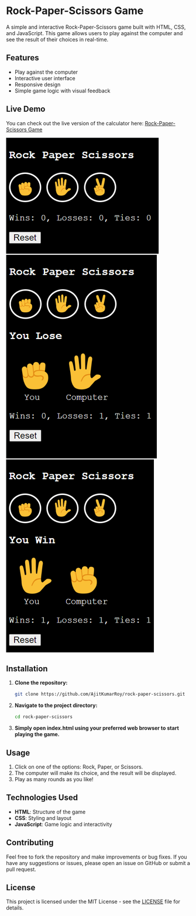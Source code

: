# Rock-Paper-Scissors Game

A simple and interactive Rock-Paper-Scissors game built with HTML, CSS, and JavaScript. This game allows users to play against the computer and see the result of their choices in real-time.

## Features
- Play against the computer
- Interactive user interface
- Responsive design
- Simple game logic with visual feedback

## Live Demo
You can check out the live version of the calculator here: [Rock-Paper-Scissors Game](https://ajitkumarroy.github.io/rock-paper-scissors/)

![Screenshot of Rock-Paper-Scissors Game](./images/screenshot1.png)
![Screenshot of Rock-Paper-Scissors Game](./images/screenshot2.png)
![Screenshot of Rock-Paper-Scissors Game](./images/screenshot3.png)


## Installation
1. **Clone the repository:**
   ````bash
   git clone https://github.com/AjitKumarRoy/rock-paper-scissors.git
2. **Navigate to the project directory:**
   ````bash
   cd rock-paper-scissors
3. **Simply open index.html using your preferred web browser to start playing the game.**


## Usage
1. Click on one of the options: Rock, Paper, or Scissors.
2. The computer will make its choice, and the result will be displayed.
3. Play as many rounds as you like!

## Technologies Used
- **HTML**: Structure of the game
- **CSS**: Styling and layout
- **JavaScript**: Game logic and interactivity

## Contributing
Feel free to fork the repository and make improvements or bug fixes. If you have any suggestions or issues, please open an issue on GitHub or submit a pull request.

## License
This project is licensed under the MIT License - see the [LICENSE](./LICENSE) file for details.

